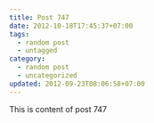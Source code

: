 ```yaml
---
title: Post 747
date: 2012-10-18T17:45:37+07:00
tags:
  - random post
  - untagged
category:
  - random post
  - uncategorized
updated: 2012-09-23T08:06:58+07:00
---
```

This is content of post 747